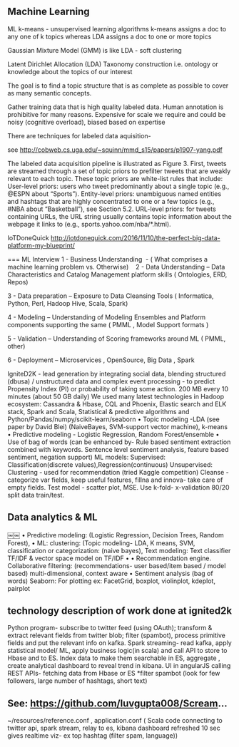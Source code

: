 ##  Machine Learning
ML k-means - unsupervised learning algorithms
k-means assigns a doc to any one of k topics
whereas LDA assigns a doc to one or more topics

Gaussian Mixture Model (GMM) is like LDA - soft clustering

Latent Dirichlet Allocation (LDA)
Taxonomy construction i.e. ontology or knowledge about the topics of our interest

The goal is to find a topic structure that is as complete as possible to cover as many semantic concepts.

Gather training data that is high quality labeled data. Human annotation is prohibitive for many reasons.  Expensive for scale we require and could be noisy (cognitive overload), biased based on expertise


There are techniques for labeled data aquisition-

see http://cobweb.cs.uga.edu/~squinn/mmd_s15/papers/p1907-yang.pdf


The labeled data acquisition pipeline is illustrated as Figure 3. First, tweets are streamed through a set of topic priors to prefilter tweets that are weakly relevant to each topic. These topic priors are white-list rules that include: User-level priors: users who tweet predominantly about a single topic (e.g., @ESPN about “Sports”). Entity-level priors: unambiguous named entities and hashtags that are highly concentrated to one or a few topics (e.g., #NBA about “Basketball”), see Section 5.2. URL-level priors: for tweets containing URLs, the URL string usually contains topic information about the webpage it links to (e.g., sports.yahoo.com/nba/*.html).

IoTDoneQuick
http://iotdonequick.com/2016/11/10/the-perfect-big-data-platform-my-blueprint/



=== ML Interview
1 - Business Understanding  - ( What comprises a machine learning problem vs. Otherwise)
  
2 - Data Understanding – Data Characteristics and Catalog Management platform skills ( Ontologies, ERD, Repos)

3 - Data preparation – Exposure to Data Cleansing Tools ( Informatica, Python, Perl, Hadoop Hive, Scala, Spark)

4 - Modeling – Understanding of Modeling Ensembles and Platform components supporting the same ( PMML , Model Support formats )  

5 - Validation – Understanding of Scoring frameworks around ML ( PMML, other)

6 - Deployment – Microservices , OpenSource, Big Data , Spark

IgniteD2K - lead generation by integrating social data, blending structured (dbusa) / unstructured data and complex event processing - to predict Propensity Index (PI) or probability of taking some action. 200 MB every 10 minutes (about 50 GB daily)
We used many latest technologies in Hadoop ecosystem: Cassandra & Hbase, CQL and Phoenix, Elastic search and ELK stack, Spark and Scala,
Statistical & predictive algorithms and Python/Pandas/numpy/scikit-learn/seaborn
• Topic modeling -LDA (see paper by David Blei) (NaiveBayes, SVM-support vector machine), k-means
• Predictive modeling - Logistic Regression, Random Forest/ensemble
• Use of bag of words (can be enhanced by- Rule based sentiment extraction
combined with keywords. Sentence level sentiment analysis, feature based sentiment, negation support)
ML models: Supervised: Classification(discrete values),Regression(continuous) Unsupervised: Clustering - used for recommendation (tried Kaggle competition)
Cleanse - categorize var fields, keep useful features, fillna and innova- take care of empty fields. Test model - scatter plot, MSE. Use k-fold- x-validation 80/20 split data train/test.

## Data analytics & ML
￼￼
• Predictive modeling: (Logistic Regression, Decision Trees, Random Forest),
• ML: clustering: (Topic modeling- LDA, K means, SVM, classification or categorization: (naive
bayes),
Text modeling: Text classifier TF/IDF & vector space model on TF/IDF
•
• Recommendation engine. Collaborative filtering: (recommendations- user based/item
based / model based) multi-dimensional, context aware • Sentiment analysis (bag of words)
Seaborn: For plotting ex: FacetGrid, boxplot, violinplot, kdeplot, pairplot


## technology description of work done at ignited2k
Python program- subscribe to twitter feed (using OAuth); transform & extract relevant fields from twitter blob; filter (spambot), process primitive fields and put the relevant info on kafka.
Spark streaming- read kafka, apply statistical model/ ML, apply business logic(in scala) and call API to store to Hbase and to ES.
Index data to make them searchable in ES, aggregate , create analytical dashboard to reveal trend in kibana.
UI in angularJS calling REST APIs- fetching data from Hbase or ES
*filter spambot (look for few followers, large number of hashtags, short text)

## See: https://github.com/luvgupta008/Scream...
~/resources/reference.conf , application.conf
( Scala code connecting to twitter api, spark stream, relay to es, kibana dashboard refreshed 10 sec gives realtime viz- ex top hashtag (filter spam, language))




